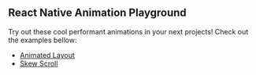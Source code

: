 ## React Native Animation Playground

Try out these cool performant animations in your next projects! Check out the examples bellow:

- [Animated Layout](./src/screens/AnimatedLayout)
- [Skew Scroll](./src/screens/SkewScroll)